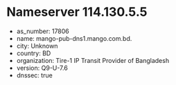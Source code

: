 # Nameserver 114.130.5.5

* as_number: 17806
* name: mango-pub-dns1.mango.com.bd.
* city: Unknown
* country: BD
* organization: Tire-1 IP Transit Provider of Bangladesh
* version: Q9-U-7.6
* dnssec: true
